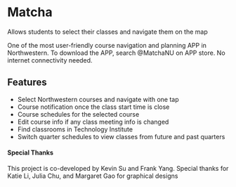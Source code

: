 # Matcha
Allows students to select their classes and navigate them on the map

One of the most user-friendly course navigation and planning APP in Northwestern. To download the APP, search @MatchaNU on APP store. 
No internet connectivity needed.

## Features
- Select Northwestern courses and navigate with one tap
- Course notification once the class start time is close
- Course schedules for the selected course
- Edit course info if any class meeting info is changed
- Find classrooms in Technology Institute
- Switch quarter schedules to view classes from future and past quarters

#### Special Thanks
This project is co-developed by Kevin Su and Frank Yang. Special thanks for Katie Li, Julia Chu, and Margaret Gao for graphical designs
